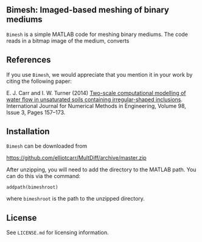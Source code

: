 ## Bimesh: Imaged-based meshing of binary mediums

``Bimesh`` is a simple MATLAB code for meshing binary mediums. The code reads in a bitmap image of the medium, converts
## References

If you use ``Bimesh``, we would appreciate that you mention it in your work by citing the following paper:

E. J. Carr and I. W. Turner (2014) [Two-scale computational modelling of water 
flow in unsaturated soils containing irregular-shaped inclusions](http://onlinelibrary.wiley.com/doi/10.1002/nme.4625/abstract).
International Journal for Numerical Methods in Engineering, Volume 98, Issue 3, Pages 157–173.

## Installation

``Bimesh`` can be downloaded from

https://github.com/elliotcarr/MultDiff/archive/master.zip

After unzipping, you will need to add the directory to the MATLAB path. You can do
this via the command:
```
addpath(bimeshroot)
```
where `bimeshroot` is the path to the unzipped directory.

## License

See `LICENSE.md` for licensing information.
